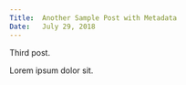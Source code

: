 ```yaml
---
Title:  Another Sample Post with Metadata
Date:   July 29, 2018
---
```


Third post.

Lorem ipsum dolor sit.
